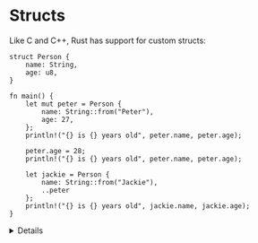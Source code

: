 # Structs

Like C and C++, Rust has support for custom structs:

```rust,editable
struct Person {
    name: String,
    age: u8,
}

fn main() {
    let mut peter = Person {
        name: String::from("Peter"),
        age: 27,
    };
    println!("{} is {} years old", peter.name, peter.age);
    
    peter.age = 28;
    println!("{} is {} years old", peter.name, peter.age);
    
    let jackie = Person {
        name: String::from("Jackie"),
        ..peter
    };
    println!("{} is {} years old", jackie.name, jackie.age);
}
```

<details>

Key Points:

- Structs work like in C or C++.
  - Like in C++, and unlike in C, no typedef is needed to define a type.
  - Unlike in C++, there is no inheritance between structs.
- Methods are defined in an `impl` block, which we will see in following slides.
- This may be a good time to let people know there are different types of structs.
  - Zero-sized structs `e.g., struct Foo;` might be used when implementing a trait on some type but don’t have any data that you want to store in the value itself.
  - The next slide will introduce Tuple structs, used when the field names are not important.
- The syntax `..peter` allows us to copy the majority of the fields from the old struct without having to explicitly type it all out. It must always be the last element.

</details>
